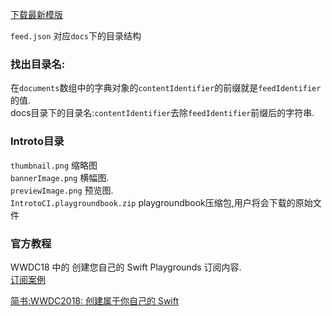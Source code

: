 [下载最新模版](https://developer.apple.com/download/more/?=Swift%20Playgrounds%20Author%20Template)
 
`feed.json` 对应`docs`下的目录结构
### 找出目录名:
在`documents`数组中的字典对象的`contentIdentifier`的前缀就是`feedIdentifier`的值.  
docs目录下的目录名:`contentIdentifier`去除`feedIdentifier`前缀后的字符串.

### Introto目录
`thumbnail.png` 缩略图    
`bannerImage.png` 横幅图.  
`previewImage.png` 预览图.  
`IntrotoCI.playgroundbook.zip`   playgroundbook压缩包,用户将会下载的原始文件

### 官方教程
WWDC18 中的 创建您自己的 Swift Playgrounds 订阅内容.  
[订阅案例](https://wwdcphotofilters.github.io)


[简书:WWDC2018: 创建属于你自己的 Swift](https://www.jianshu.com/p/7f00c5d18ffc)

